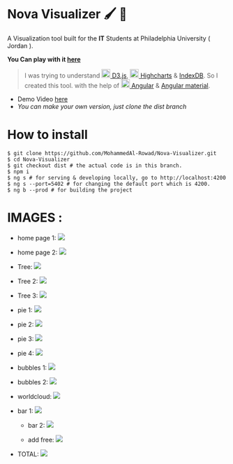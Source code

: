 # Nova Visualizer 🖌️ 🎨

A Visualization tool built for the **IT** Students at Philadelphia University ( Jordan ).

**You Can play with it [here](https://mohammedal-rowad.github.io/Nova-Visualizer/)**

> I was trying to understand [<img src="assets/d3.png" width="20" height="20"> D3.js](https://d3js.org), [<img src="assets/highcharts.png" width="20" height="20"> Highcharts](https://www.highcharts.com) & [IndexDB](https://developer.mozilla.org/en/docs/Web/API/IndexedDB_API).
> So I created this tool.
> with the help of [<img src="assets/angular.png" width="20" height="20"> Angular](https://angular.io/) & [Angular material](https://material.angular.io/).

- Demo Video [here](https://www.youtube.com/watch?v=9y50KR18eU4)
- _You can make your own version, just clone the dist branch_

# How to install
```console
$ git clone https://github.com/MohammedAl-Rowad/Nova-Visualizer.git
$ cd Nova-Visualizer
$ git checkout dist # the actual code is in this branch.
$ npm i
$ ng s # for serving & developing locally, go to http://localhost:4200
$ ng s --port=5402 # for changing the default port which is 4200.
$ ng b --prod # for building the project
```

# IMAGES :

- home page 1:
  ![](assets/1.png)

- home page 2:
  ![](assets/1.1.png)

- Tree:
  ![](assets/2.png)

- Tree 2:
  ![](assets/3.png)

- Tree 3:
  ![](assets/4.png)

- pie 1:
  ![](assets/10.png)

- pie 2:
  ![](assets/11.png)

- pie 3:
  ![](assets/12.png)

- pie 4:
  ![](assets/13.png)

- bubbles 1:
  ![](assets/14.png)

* bubbles 2:
  ![](assets/15.png)

* worldcloud:
  ![](assets/5.png)

* bar 1:
  ![](assets/6.png)

  - bar 2:
    ![](assets/7.png)

  - add free:
    ![](assets/8.png)

- TOTAL:
  ![](assets/9.png)
